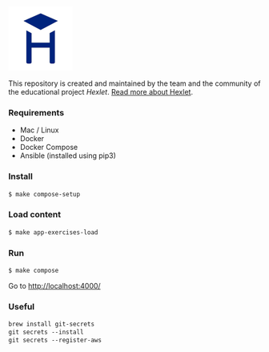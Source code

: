 ![Hexlet Ltd. logo](https://raw.githubusercontent.com/Hexlet/hexletguides.github.io/master/images/hexlet_logo128.png)

This repository is created and maintained by the team and the community of the educational project _Hexlet_. [Read more about Hexlet](https://ru.hexlet.io/pages/about?utm_source=github&utm_medium=link&utm_campaign=hexlet-basics).

### Requirements

* Mac / Linux
* Docker
* Docker Compose
* Ansible (installed using pip3)

### Install

```sh
$ make compose-setup
```

### Load content

```sh
$ make app-exercises-load
```

### Run

```sh
$ make compose
```

Go to [http://localhost:4000/](http://localhost:4000/)

### Useful

    brew install git-secrets
    git secrets --install
    git secrets --register-aws
